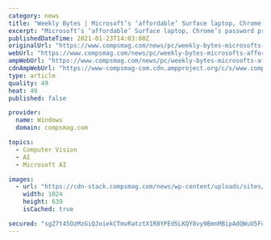 ```yaml
---
category: news
title: "Weekly Bytes | Microsoft’s ‘affordable’ Surface laptop, Chrome’s password protection, and more"
excerpt: "Microsoft’s ‘affordable’ Surface laptop, Chrome’s password protection, and more. Here's our curated list of important tech"
publishedDateTime: 2021-01-23T14:03:00Z
originalUrl: "https://www.compsmag.com/news/pc/weekly-bytes-microsofts-affordable-surface-laptop-chromes-password-protection-and-more/"
webUrl: "https://www.compsmag.com/news/pc/weekly-bytes-microsofts-affordable-surface-laptop-chromes-password-protection-and-more/"
ampWebUrl: "https://www.compsmag.com/news/pc/weekly-bytes-microsofts-affordable-surface-laptop-chromes-password-protection-and-more/amp/"
cdnAmpWebUrl: "https://www-compsmag-com.cdn.ampproject.org/c/s/www.compsmag.com/news/pc/weekly-bytes-microsofts-affordable-surface-laptop-chromes-password-protection-and-more/amp/"
type: article
quality: 49
heat: 49
published: false

provider:
  name: Windows
  domain: compsmag.com

topics:
  - Computer Vision
  - AI
  - Microsoft AI

images:
  - url: "https://cdn-stack.compsmag.com/news/wp-content/uploads/sites/27/2021/01/Weekly-Bytes-Microsofts-‘affordable-Surface-laptop-Chromes-password-protection-1024x639.jpeg"
    width: 1024
    height: 639
    isCached: true

secured: "sgZ7t45OzMzGiQJoiekCTmvRatztX1R8YPEdSLKQY8vy9BmnMBipAdQWuU5FuIcKNZ5tgBKaPeENQTIjFpl397fPszlH1arB7LY7mURvEetSXsyypT/6O4UxAFQ1E8NwRs3wBoLmzMxsQ6M7CH/7gE3FzneCqZwSV+tRWkFxDXajNYngnbOQOfpuoYugIhbLKuuOnw0GDCy4n5LSSofDLYc6B0OqIDOIdcF0KapqgbP2Yt8UzA4ZANio9ZbEB9xtjmHBeYVDO/kLnXUa/A8MTGt8cs54dFnc3b8pG8vG9bUgf7IC8Rv6+G0ahkhA1yAvSlaiE98Q6Vk8MF5TpMutbXV8h6Q8iUHQh0vE3wirV7Y=;C/4W2O4iLVwH0g1hYzk9hw=="
---
```


